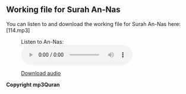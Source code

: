 ## Working file for Surah An-Nas

You can listen to and download the working file for Surah An-Nas here: [114.mp3]
<figure>
  <figcaption>Listen to An-Nas:</figcaption>
  <audio controls src="https://server13.mp3quran.net/husr/114.mp3"></audio>

  <a href="https://server13.mp3quran.net/husr/114.mp3"> Download audio </a>
</figure>

**Copyright mp3Quran**
